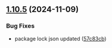 ## [1.10.5](https://github.com/arpanrec/arpanrec.nebula/compare/1.10.4...1.10.5) (2024-11-09)


### Bug Fixes

* package lock json updated ([57c83cb](https://github.com/arpanrec/arpanrec.nebula/commit/57c83cb25aaf9b087ef879d073f81587216a1e3d))
